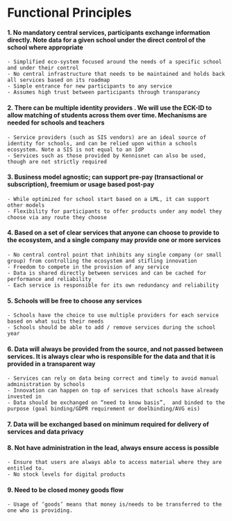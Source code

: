 # Functional Principles
#### 1. No mandatory central services, participants exchange information directly. Note data for a given school under the direct control of the school where appropriate
    - Simplified eco-system focused around the needs of a specific school and under their control
    - No central infrastructure that needs to be maintained and holds back all services based on its roadmap   
    - Simple entrance for new participants to any service 
    - Assumes high trust between participants through transparancy
    
#### 2. There can be multiple identity providers . We will use the ECK-ID to allow matching of students across them over time. Mechanisms are needed for schools and teachers	
    - Service providers (such as SIS vendors) are an ideal source of identity for schools, and can be relied upon within a schools ecosystem. Note a SIS is not equal to an IdP
    - Services such as those provided by Kennisnet can also be used, though are not strictly required
    
#### 3. Business model agnostic; can support pre-pay (transactional or subscription), freemium or usage based post-pay
    - While optimized for school start based on a LML, it can support other models
    - Flexibility for participants to offer products under any model they choose via any route they choose
    
#### 4. Based on a set of clear services that anyone can choose to provide to the ecosystem, and a single company may provide one or more services
    - No central control point that inhibits any single company (or small group) from controlling the ecosystem and stifling innovation
    - Freedom to compete in the provision of any service
    - Data is shared directly between services and can be cached for performance and reliability
    - Each service is responsible for its own redundancy and reliability
    
#### 5. Schools will be free to choose any services
    - Schools have the choice to use multiple providers for each service based on what suits their needs
    - Schools should be able to add / remove services during the school year
    
#### 6. Data will always be provided from the source, and not passed between services. It is always clear who is responsible for the data and that it is provided in a transparent way
    - Services can rely on data being correct and timely to avoid manual administration by schools
    - Innovation can happen on top of services that schools have already invested in
    - Data should be exchanged on “need to know basis”,  and binded to the purpose (goal binding/GDPR requirement or doelbinding/AVG eis)
    
#### 7. Data will be exchanged based on minimum required for delivery of services and data privacy

#### 8. Not have administration in the lead, always ensure access is possible
    - Ensure that users are always able to access material where they are entitled to.
    - No stock levels for digital products
    
#### 9. Need to be closed money goods flow
    - Usage of ‘goods’ means that money is/needs to be transferred to the one who is providing.
